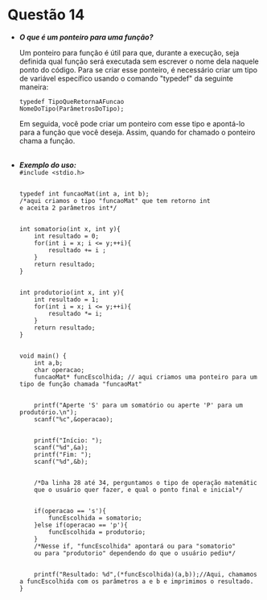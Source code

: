 # Questão 14
<ul>
  <li><strong><em>O que é um ponteiro para uma função?</em></strong></li>
    <p>Um ponteiro para função é útil para que, durante a execução, seja definida qual função será executada sem escrever o nome dela naquele ponto do código.
Para se criar esse ponteiro, é necessário criar um tipo de variável específico usando o comando "typedef" da seguinte maneira:

<code>typedef TipoQueRetornaAFuncao NomeDoTipo(ParâmetrosDoTipo);</code>

Em seguida, você pode criar um ponteiro com esse tipo e apontá-lo para a função que você deseja.
Assim, quando for chamado o ponteiro chama a função.
</p>
<br>
<li><em><strong>Exemplo do uso:</strong></em></li>
<code>#include &ltstdio.h>
<br>
typedef int funcaoMat(int a, int b); 
/*aqui criamos o tipo "funcaoMat" que tem retorno int 
e aceita 2 parâmetros int*/
<br>
int somatorio(int x, int y){
    int resultado = 0;
    for(int i = x; i <= y;++i){
        resultado += i ;   
    }
    return resultado;
}
<br>
int produtorio(int x, int y){
    int resultado = 1;
    for(int i = x; i <= y;++i){
        resultado *= i;   
    }
    return resultado;
}
<br>
void main() {
    int a,b;
    char operacao;
    funcaoMat* funcEscolhida; // aqui criamos uma ponteiro para um tipo de função chamada "funcaoMat"
    <br>
    printf("Aperte 'S' para um somatório ou aperte 'P' para um produtório.\n");
    scanf("%c",&operacao);
    <br>
    printf("Início: ");
    scanf("%d",&a);
    printf("Fim: ");
    scanf("%d",&b);
    <br>
    /*Da linha 28 até 34, perguntamos o tipo de operação matemátic
    que o usuário quer fazer, e qual o ponto final e inicial*/
    <br>
    if(operacao == 's'){
        funcEscolhida = somatorio;
    }else if(operacao == 'p'){
        funcEscolhida = produtorio;
    }
    /*Nesse if, "funcEscolhida" apontará ou para "somatorio"
    ou para "produtorio" dependendo do que o usuário pediu*/
    <br>
    printf("Resultado: %d",(*funcEscolhida)(a,b));//Aqui, chamamos a funcEscolhida com os parâmetros a e b e imprimimos o resultado.
}</code>
</ul>
